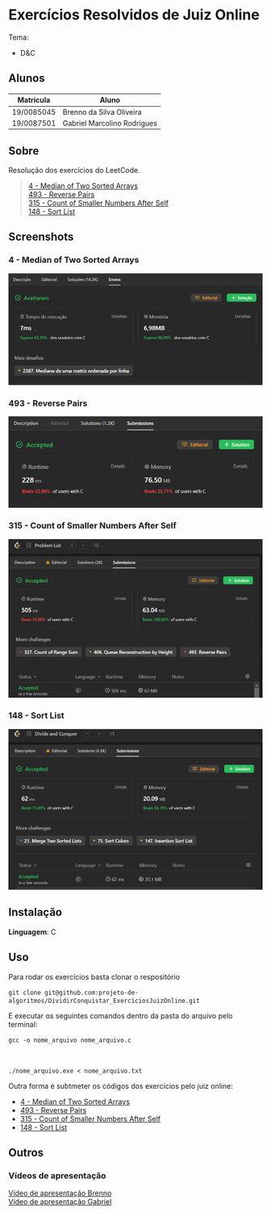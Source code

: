 # Exercícios Resolvidos de Juiz Online

Tema:

- D&C

## Alunos

| Matrícula  | Aluno                       |
| ---------- | --------------------------- |
| 19/0085045 | Brenno da Silva Oliveira    |
| 19/0087501 | Gabriel Marcolino Rodrigues |

## Sobre

Resolução dos exercícios do LeetCode.

> [4 - Median of Two Sorted Arrays](https://leetcode.com/problems/median-of-two-sorted-arrays/description/)<br>
> [493 - Reverse Pairs](https://leetcode.com/problems/reverse-pairs/description/)<br>
> [315 - Count of Smaller Numbers After Self](https://leetcode.com/problems/count-of-smaller-numbers-after-self/description/)<br>
> [148 - Sort List](https://leetcode.com/problems/sort-list/description/)<br>


## Screenshots

### 4 - Median of Two Sorted Arrays
![4 - Median of Two Sorted Arrays](./4/MedianOfTwoSortedArrays.png)

### 493 - Reverse Pairs
![493 - Reverse Pairs](./493/493.png)

### 315 - Count of Smaller Numbers After Self
![315 - Count of Smaller Numbers After Self](./315/315.PNG)

### 148 - Sort List
![148 - Sort List](./148/148.PNG)

## Instalação

**Linguagem**: C

## Uso

Para rodar os exercícios basta clonar o respositório

    git clone git@github.com:projeto-de-algoritmos/DividirConquistar_ExerciciosJuizOnline.git

E executar os seguintes comandos dentro da pasta do arquivo pelo terminal:

    gcc -o nome_arquivo nome_arquivo.c

<br>

    ./nome_arquivo.exe < nome_arquivo.txt

Outra forma é subtmeter os códigos dos exercícios pelo juiz online:

- [4 - Median of Two Sorted Arrays](https://leetcode.com/problems/median-of-two-sorted-arrays/)
- [493 - Reverse Pairs](https://leetcode.com/problems/reverse-pairs/)
- [315 - Count of Smaller Numbers After Self](https://leetcode.com/problems/count-of-smaller-numbers-after-self/)
- [148 - Sort List](https://leetcode.com/problems/sort-list/)

## Outros

### Vídeos de apresentação

[Vídeo de apresentação Brenno](https://youtu.be/RjwLIRYlb_s)<br>
[Vídeo de apresentação Gabriel](https://youtu.be/XanvFo98w-0)
